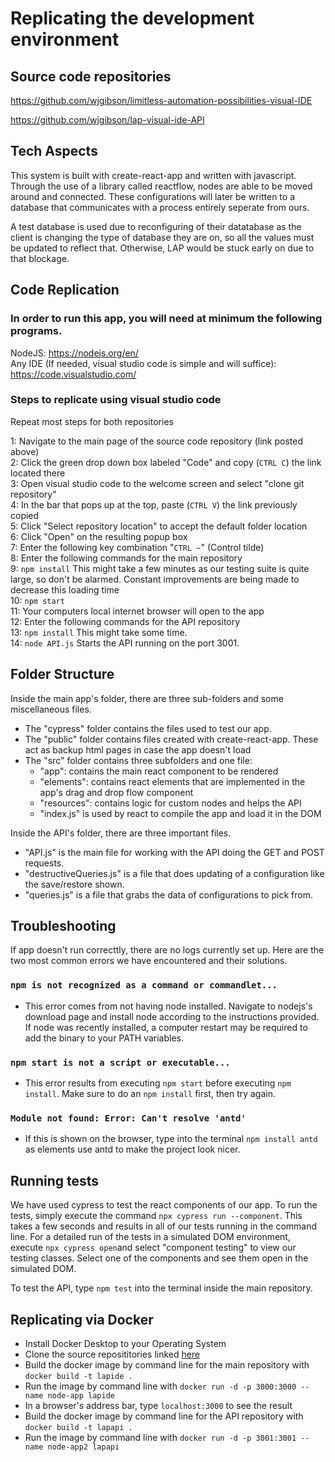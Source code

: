 # Replicating the development environment

## Source code repositories
https://github.com/wjgibson/limitless-automation-possibilities-visual-IDE

https://github.com/wjgibson/lap-visual-ide-API
## Tech Aspects
This system is built with create-react-app and written with javascript. Through the use of a library called reactflow, nodes are able to be moved around and connected.
These configurations will later be written to a database that communicates with a process entirely seperate from ours.

A test database is used due to reconfiguring of their datatabase as the client is changing the type of database they are on, so all the values must be updated to reflect that. Otherwise, LAP would be stuck early on due to that blockage. 

## Code Replication
### In order to run this app, you will need at minimum the following programs.
NodeJS: https://nodejs.org/en/<br>
Any IDE (If needed, visual studio code is simple and will suffice): https://code.visualstudio.com/

### Steps to replicate using visual studio code
Repeat most steps for both repositories

1: Navigate to the main page of the source code repository (link posted above) <br>
2: Click the green drop down box labeled "Code" and copy (`CTRL C`) the link located there<br>
3: Open visual studio code to the welcome screen and select "clone git repository"<br>
4: In the bar that pops up at the top, paste (`CTRL V`) the link previously copied<br>
5: Click "Select repository location" to accept the default folder location<br>
6: Click "Open" on the resulting popup box<br>
7: Enter the following key combination "`CTRL ~`" (Control tilde)<br>
8: Enter the following commands for the main repository <br>
9: `npm install` This might take a few minutes as our testing suite is quite large, so don't be alarmed. Constant improvements are being made to decrease this loading time<br>
10: `npm start`<br>
11: Your computers local internet browser will open to the app<br>
12: Enter the following commands for the API repository <br>
13: `npm install` This might take some time.<br>
14: `node API.js` Starts the API running on the port 3001.

## Folder Structure
Inside the main app's folder, there are three sub-folders and some miscellaneous files. 
- The "cypress" folder contains the files used to test our app.
- The "public" folder contains files created with create-react-app. These act as backup html pages in case the app doesn't load
- The "src" folder contains three subfolders and one file:
  - "app": contains the main react component to be rendered
  - "elements": contains react elements that are implemented in the app's drag and drop flow component
  - "resources": contains logic for custom nodes and helps the API
  - "index.js" is used by react to compile the app and load it in the DOM 

Inside the API's folder, there are three important files. 
- "API.js" is the main file for working with the API doing the GET and POST requests.
- "destructiveQueries.js" is a file that does updating of a configuration like the save/restore shown.
- "queries.js" is a file that grabs the data of configurations to pick from.
 
## Troubleshooting
If app doesn't run correcttly, there are no logs currently set up. Here are the two most common errors we have encountered and their solutions.
### `npm is not recognized as a command or commandlet...` 
- This error comes from not having node installed. Navigate to nodejs's download page and install node according to the instructions provided. If node was recently installed, a computer restart may be required to add the binary to your PATH variables.
### `npm start is not a script or executable...`
- This error results from executing `npm start` before executing `npm install`. Make sure to do an `npm install` first, then try again.
### `Module not found: Error: Can't resolve 'antd'`
- If this is shown on the browser, type into the terminal `npm install antd` as elements use antd to make the project look nicer.
## Running tests
We have used cypress to test the react components of our app. To run the tests, simply execute the command `npx cypress run --component`. This takes a few seconds and results in all of our tests running in the command line. For a detailed run of the tests in a simulated DOM environment, execute `npx cypress open`and select "component testing" to view our testing classes. Select one of the components and see them open in the simulated DOM.

To test the API, type `npm test` into the terminal inside the main repository.

## Replicating via Docker
- Install Docker Desktop to your Operating System
- Clone the source reposititories linked [here](https://github.com/wjgibson/limitless-automation-possibilities/blob/main/Documentation/Development.md#source-code-repository)
- Build the docker image by command line for the main repository with `docker build -t lapide .`
- Run the image by command line with `docker run -d -p 3000:3000 --name node-app lapide`
- In a browser's address bar, type `localhost:3000` to see the result
- Build the docker image by command line for the API repository with `docker build -t lapapi .`
- Run the image by command line with `docker run -d -p 3001:3001 --name node-app2 lapapi`

